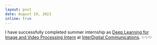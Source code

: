 ```yaml
---
layout: post
date: August 19, 2023
inline: true
---
```


I have successfully completed summer internship as [Deep Learning for Image and Video Processing Intern](https://www.interdigital.com) at [InterDigital Communications](https://www.interdigital.com/). :sparkles::sparkles::sparkles: 